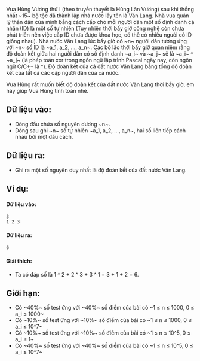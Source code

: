 Vua Hùng Vương thứ I (theo truyền thuyết là Hùng Lân Vương) sau khi thống nhất ~15~ bộ tộc đã thành lập nhà nước lấy tên là Văn Lang. Nhà vua quản lý thần dân của mình bằng cách cấp cho mỗi người dân một số định danh cá nhân (ID) là một số tự nhiên (Tuy nhiên thời bấy giờ công nghệ còn chưa phát triển nên việc cấp ID chưa được khoa học, có thể có nhiều người có ID giống nhau). Nhà nước Văn Lang lúc bấy giờ có ~n~ người dân tương ứng với ~n~ số ID là ~a_1, a_2, …, a_n~. Các bô lão thời bấy giờ quan niệm rằng độ đoàn kết giữa hai người dân có số định danh ~a_i~ và ~a_j~ sẽ là ~a_i~ ^ ~a_j~ (là phép toán xor trong ngôn ngữ lập trình Pascal ngày nay, còn ngôn ngữ C/C++ là ^). Độ đoàn kết của cả đất nước Văn Lang bằng tổng độ đoàn kết của tất cả các cặp người dân của cả nước.

Vua Hùng rất muốn biết độ đoàn kết của đất nước Văn Lang thời bấy giờ, em hãy giúp Vua Hùng tính toán nhé.

## Dữ liệu vào:
- Dòng đầu chứa số nguyên dương ~n~.
- Dòng sau ghi ~n~ số tự nhiên ~a_1, a_2, …, a_n~, hai số liên tiếp cách nhau bởi một dấu cách.
## Dữ liệu ra:
- Ghi ra một số nguyên duy nhất là độ đoàn kết của đất nước Văn Lang.

## Ví dụ:
#### Dữ liệu vào:
```
3
1 2 3
```

#### Dữ liệu ra:
```
6
```

#### Giải thích:
- Ta có đáp số là 1 ^ 2 + 2 ^ 3 + 3 ^ 1 = 3 + 1 + 2 = 6.

## Giới hạn:
- Có ~40\%~ số test ứng với ~40\%~ số điểm của bài có ~1 ≤ n ≤ 1000, 0 ≤ a_i ≤ 1000~ 
- Có ~10\%~ số test ứng với ~10\%~ số điểm của bài có ~1 ≤ n ≤ 1000, 0 ≤ a_i ≤ 10^7~
- Có ~10\%~ số test ứng với ~10\%~ số điểm của bài có ~1 ≤ n ≤ 10^5, 0 ≤ a_i ≤ 1~ 
- Có ~40\%~ số test ứng với ~40\%~ số điểm của bài có ~1 ≤ n ≤ 10^5, 0 ≤ a_i ≤ 10^7~
